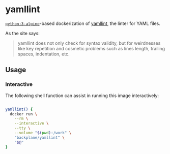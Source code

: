 # yamllint

[`python:3-alpine`](https://hub.docker.com/_/python/)-based dockerization of [yamllint](https://yamllint.readthedocs.io/en/stable/index.html), the linter for YAML files.

As the site says:

> yamllint does not only check for syntax validity, but for weirdnesses like key repetition and cosmetic problems such as lines length, trailing spaces, indentation, etc.

## Usage

### Interactive

The following shell function can assist in running this image interactively:

```sh

yamllint() {
  docker run \
    --rm \
    --interactive \
    --tty \
    --volume "$(pwd):/work" \
    "backplane/yamllint" \
    "$@"
}

```
